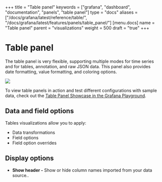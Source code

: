 +++
title = "Table panel"
keywords = ["grafana", "dashboard", "documentation", "panels", "table panel"]
type = "docs"
aliases = ["/docs/grafana/latest/reference/table/", "/docs/grafana/latest/features/panels/table_panel/"]
[menu.docs]
name = "Table panel"
parent = "visualizations"
weight = 500
draft = "true"
+++


# Table panel

The table panel is very flexible, supporting multiple modes for time series and for
tables, annotation, and raw JSON data. This panel also provides date formatting, value formatting, and coloring options.

<img class="screenshot" src="/assets/img/features/table-panel.png">

To view table panels in action and test different configurations with sample data, check out the [Table Panel Showcase in the Grafana Playground](https://play.grafana.org/dashboard/db/table-panel-showcase).

## Data and field options
Tables visualizations allow you to apply:

- Data transformations
- Field options
- Field option overrides

## Display options
- **Show header -** Show or hide column names imported from your data source..
